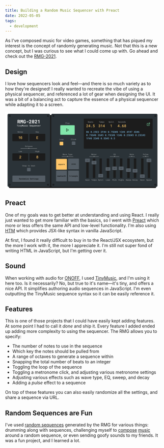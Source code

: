 ```yaml
---
title: Building a Random Music Sequencer with Preact
date: 2022-05-05
tags:
  - development
---
```


As I've composed music for video games, something that has piqued my interest is the concept of randomly generating music. Not that this is a new concept, but I was curious to see what I could come up with. Go ahead and check out the [RMG-2021](https://starzonmyarmz.github.io/rmg/).

## Design

I love how sequencers look and feel—and there is so much variety as to how they're designed! I really wanted to recreate the vibe of using a physical sequencer, and referenced a lot of gear when designing the UI.
It was a bit of a balancing act to capture the essence of a physical sequencer while adapting it to a screen.

![RMG-2021 Tiny Music Sequencer](/img/rmg2021.png)

## Preact

One of my goals was to get better at understanding and using React. I really just wanted to get more familiar with the basics, so I went with [Preact](https://preactjs.com/) which more or less offers the same API and low-level functionality. I'm also using [HTM](https://github.com/developit/htm) which provides JSX-like syntax in vanilla JavaScript.

At first, I found it really difficult to buy in to the React/JSX ecosystem, but the more I work with it, the more I appreciate it. I'm still not super fond of writing HTML in JavaScript, but I'm getting over it.


## Sound

When working with audio for [ONOFF](https://js13kgames.com/entries/onoff), I used [TinyMusic](https://github.com/kevincennis/TinyMusic), and I'm using it here too. Is it necessarily? No, but true to it's name—it's tiny, and offers a nice API. It simplifies authoring audio sequences in JavaScript. I'm even outputting the TinyMusic sequence syntax so it can be easily reference it.


## Features

This is one of those projects that I could have easily kept adding features. At some point I had to call it _done_ and ship it. Every feature I added ended up adding more complexity to using the sequencer. The RMG allows you to specify:

- The number of notes to use in the sequence
- Which key the notes should be pulled from
- A range of octaves to generate a sequence within
- Snapping the total number of beats to an integer
- Toggling the loop of the sequence
- Toggling a metronome click, and adjusting various metronome settings
- Adjusting various effects such as wave type, EQ, sweep, and decay
- Adding a _pulse_ effect to a sequence

On top of these features you can also easily randomize all the settings, and share a sequence via URL.


## Random Sequences are Fun

I've used [random sequences](https://starzonmyarmz.github.io/rmg/?notes=16&key=E&rangemin=2&rangemax=8&arrangement=B6+0.25%2CE2+2%2CF%234+0.75%2CD%238+1%2CC%234+4%2CF%237+4%2CD%236+0.75%2CD%238+2%2CG%235+0.75%2CC%238+1%2CC%236+0.25%2CD%233+0.25%2CC%233+1%2CF%238+2%2CD%238+0.5%2CD%233+0.5&tempo=314&wave=square&smoothing=0.38&staccato=0.34&bass=-9&mid=-1&treble=-1&loop=true) generated by the RMG for various things: drumming along with sequences, challenging myself to [compose](https://soundcloud.com/starzonmyarmz/ollie) [music](https://soundcloud.com/starzonmyarmz/grind) around a random sequence, or even sending goofy sounds to my friends. It was a fun project, and I learned a lot.
